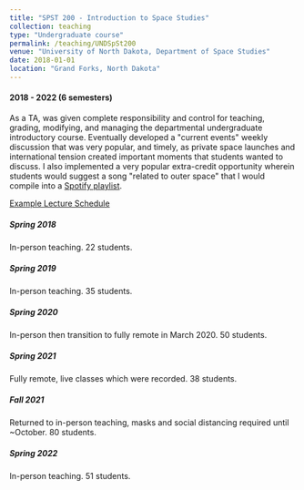 ```yaml
---
title: "SPST 200 - Introduction to Space Studies"
collection: teaching
type: "Undergraduate course"
permalink: /teaching/UNDSpSt200
venue: "University of North Dakota, Department of Space Studies"
date: 2018-01-01
location: "Grand Forks, North Dakota"
---
```


#### 2018 - 2022 (6 semesters)

As a TA, was given complete responsibility and control for teaching, grading, modifying, and managing the departmental undergraduate introductory course. Eventually developed a "current events" weekly discussion that was very popular, and timely, as private space launches and international tension created important moments that students wanted to discuss. I also implemented a very popular extra-credit opportunity wherein students would suggest a song "related to outer space" that I would compile into a [Spotify playlist](https://open.spotify.com/playlist/3KfujKdKibbsEHWa9MMSEd?si=9ce2701a12ab46d1 "SpaceJams Vol 3"). 

[Example Lecture Schedule](https://github.com/spmccloat/spmccloat.github.io/blob/master/files/SPST200-Sp22-LectureSchedule.docx)

##### Spring 2018
In-person teaching. 22 students.

##### Spring 2019 
In-person teaching. 35 students.

##### Spring 2020
In-person then transition to fully remote in March 2020. 50 students.

##### Spring 2021
Fully remote, live classes which were recorded. 38 students.

##### Fall 2021
Returned to in-person teaching, masks and social distancing required until ~October. 80 students.

##### Spring 2022
In-person teaching. 51 students.